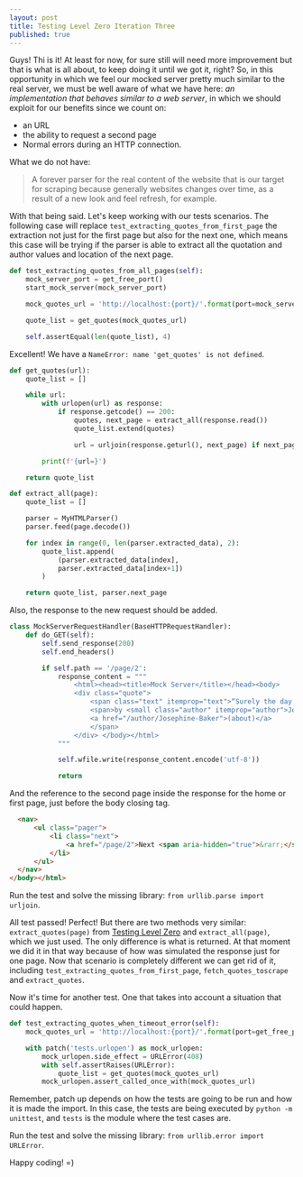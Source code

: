 ```yaml
---
layout: post
title: Testing Level Zero Iteration Three
published: true
---
```

Guys! Thi is it! At least for now, for sure still will need more improvement
but that is what is all about, to keep doing it until we got it, right? So, in this
opportunity in which we feel our mocked server pretty much similar to the real server,
we must be well aware of what we have here: _an implementation that behaves similar to
a web server_, in which we should exploit for our benefits since we count on:
  * an URL
  * the ability to request a second page
  * Normal errors during an HTTP connection.

What we do not have:

> A forever parser for the real content of the website that is our target for
scraping because generally websites changes over time, as a result of a new look
and feel refresh, for example.

With that being said. Let's keep working with our tests scenarios. The following
case will replace `test_extracting_quotes_from_first_page` the extraction not just for the first page but
also for the next one, which means this case will be trying if the parser is
able to extract all the quotation and author values and location of the next page.

```python
def test_extracting_quotes_from_all_pages(self):
    mock_server_port = get_free_port()
    start_mock_server(mock_server_port)

    mock_quotes_url = 'http://localhost:{port}/'.format(port=mock_server_port)

    quote_list = get_quotes(mock_quotes_url)

    self.assertEqual(len(quote_list), 4)
```

Excellent! We have a `NameError: name 'get_quotes' is not defined`.

```python
def get_quotes(url):
    quote_list = []

    while url:
        with urlopen(url) as response:
            if response.getcode() == 200:
                quotes, next_page = extract_all(response.read())
                quote_list.extend(quotes)

                url = urljoin(response.geturl(), next_page) if next_page else None

        print(f'{url=}')

    return quote_list

def extract_all(page):
    quote_list = []

    parser = MyHTMLParser()
    parser.feed(page.decode())

    for index in range(0, len(parser.extracted_data), 2):
        quote_list.append(
            (parser.extracted_data[index],
            parser.extracted_data[index+1])
        )

    return quote_list, parser.next_page
```

Also, the response to the new request should be added.

```python
class MockServerRequestHandler(BaseHTTPRequestHandler):
    def do_GET(self):
        self.send_response(200)
        self.end_headers()

        if self.path == '/page/2':
            response_content = """
                <html><head><title>Mock Server</title></head><body>
                <div class="quote">
                    <span class="text" itemprop="text">“Surely the day will come when color means nothing more than the skin tone, when religion is seen uniquely as a way to speak one's soul, when birth places have the weight of a throw of the dice and all men are born free, when understanding breeds love and brotherhood.”</span>
                    <span>by <small class="author" itemprop="author">Josephine Baker</small>
                    <a href="/author/Josephine-Baker">(about)</a>
                    </span>
                </div> </body></html>
            """

            self.wfile.write(response_content.encode('utf-8'))

            return
```
And the reference to the second page inside the response for the home or first page, just before the body closing tag.
```html
  <nav>
      <ul class="pager">
          <li class="next">
              <a href="/page/2">Next <span aria-hidden="true">&rarr;</span></a>
          </li>
      </ul>
  </nav>
</body></html>
```

Run the test and solve the missing library: `from urllib.parse import urljoin`.

All test passed! Perfect! But there are two methods very similar:
`extract_quotes(page)` from [Testing Level Zero](https://ambarmendez.github.io/Testing-Zero)
and `extract_all(page)`, which we just used. The only difference is what is returned. At
that moment we did it in that way because of how was simulated the response
just for one page. Now that scenario is completely different we can get rid of it,
including `test_extracting_quotes_from_first_page`, `fetch_quotes_toscrape` and `extract_quotes`.

Now it's time for another test. One that takes into account a situation that
could happen.

```python
def test_extracting_quotes_when_timeout_error(self):
    mock_quotes_url = 'http://localhost:{port}/'.format(port=get_free_port())

    with patch('tests.urlopen') as mock_urlopen:
        mock_urlopen.side_effect = URLError(408)
        with self.assertRaises(URLError):
            quote_list = get_quotes(mock_quotes_url)
        mock_urlopen.assert_called_once_with(mock_quotes_url)
```
Remember, patch up depends on how the tests are going to be run and how it is made
the import. In this case, the tests are being executed by `python -m unittest`,
and `tests` is the module where the test cases are.

Run the test and solve the missing library: `from urllib.error import URLError`.

Happy coding! =)
